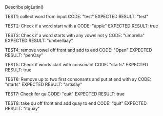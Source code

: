 Describe pigLatin()

TEST1: collect word from input 
CODE: "test"
EXPECTED RESULT: "test" 

TEST2: Check if a word start with a
CODE: "apple"
EXPECTED RESULT: true

TEST3: Check if a word starts with any vowel not y
CODE: "umbrella"
EXPECTED RESULT: "umbrellaay"

TEST4: remove vowel off front and add to end
CODE: "Open"
EXPECTED RESULT: "penOay"

TEST5: Check if words start with consonant
CODE: "starts"
EXPECTED RESULT: true

TEST6: Remove up to two first consonants and put at end with ay
CODE: "starts"
EXPECTED RESULT: "artssay"

TEST7: Check for qu
CODE: "quit"
EXPECTED RESULT: true

TEST8: take qu off front and add quay to end
CODE: "quit"
EXPECTED RESULT: "itquay"